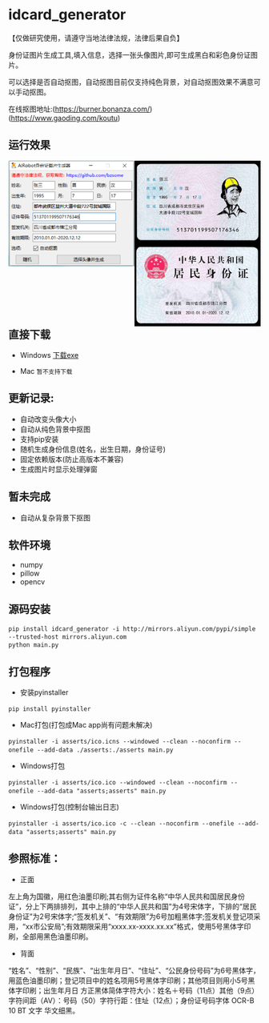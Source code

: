 # idcard_generator

【仅做研究使用，请遵守当地法律法规，法律后果自负】

身份证图片生成工具,填入信息，选择一张头像图片,即可生成黑白和彩色身份证图片。

可以选择是否自动抠图，自动抠图目前仅支持纯色背景，对自动抠图效果不满意可以手动抠图。

在线抠图地址:(https://burner.bonanza.com/) (https://www.gaoding.com/koutu)

## 运行效果

<img src="./docs/images/example_01.png" width="50%" height="50%" alt="程序运行图" align="left" />

<img src="./docs/images/result_color.png" width="50%" height="50%" alt="生成结果图" align="left" />

## 直接下载

- Windows [下载exe](https://github.com/bzsome/idcard_generator/releases/download/v1.0.0/idcard_generator_win64_1.0.0.exe)

- Mac `暂不支持下载`

## 更新记录:

- 自动改变头像大小
- 自动从纯色背景中抠图
- 支持pip安装
- 随机生成身份信息(姓名，出生日期，身份证号)
- 固定依赖版本(防止高版本不兼容)
- 生成图片时显示处理弹窗

## 暂未完成

- 自动从复杂背景下抠图

## 软件环境

- numpy
- pillow
- opencv

## 源码安装

```
pip install idcard_generator -i http://mirrors.aliyun.com/pypi/simple --trusted-host mirrors.aliyun.com
python main.py
```

## 打包程序

- 安装pyinstaller

`pip install pyinstaller`

- Mac打包(打包成Mac app尚有问题未解决)

`pyinstaller -i asserts/ico.icns --windowed --clean --noconfirm --onefile --add-data ./asserts:./asserts main.py`

- Windows打包

`pyinstaller -i asserts/ico.ico --windowed --clean --noconfirm --onefile --add-data "asserts;asserts" main.py`

- Windows打包(控制台输出日志)

`pyinstaller -i asserts/ico.ico -c --clean --noconfirm --onefile --add-data "asserts;asserts" main.py`

## 参照标准：

- 正面

左上角为国徽，用红色油墨印刷;其右侧为证件名称“中华人民共和国居民身份证”，分上下两排排列，其中上排的“中华人民共和国”为4号宋体字，下排的“居民身份证”为2号宋体字;“签发机关”、“有效期限”为6号加粗黑体字;签发机关登记项采用，“xx市公安局”;有效期限采用“xxxx.xx-xxxx.xx.xx”格式，使用5号黑体字印刷，全部用黑色油墨印刷。

- 背面

“姓名”、“性别”、“民族”、“出生年月日”、“住址”、“公民身份号码”为6号黑体字，用蓝色油墨印刷；登记项目中的姓名项用5号黑体字印刷；其他项目则用小5号黑体字印刷；出生年月日
方正黑体简体字符大小：姓名＋号码（11点）其他（9点）字符间距（AV）：号码（50）字符行距：住址（12点）；身份证号码字体 OCR-B 10 BT 文字 华文细黑。
